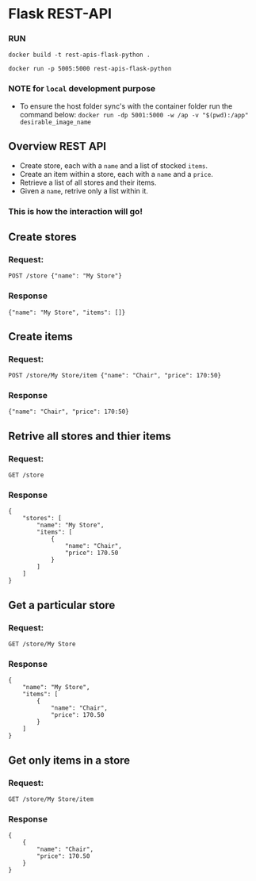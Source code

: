 # Flask REST-API

### RUN
`docker build -t rest-apis-flask-python .` 

`docker run -p 5005:5000 rest-apis-flask-python`

### NOTE for `local` development purpose
- To ensure the host folder sync's with the container folder run the command below:
`docker run -dp 5001:5000 -w /ap -v "$(pwd):/app" desirable_image_name`

## Overview REST API

- Create store, each with a `name` and a list of stocked `items`.
- Create an item within a store, each with a `name` and a `price`.
- Retrieve a list of all stores and their items.
- Given a `name`, retrive only a list within it.

### This is how the interaction will go!

## Create stores
### Request:
`POST /store {"name": "My Store"}`
### Response
`{"name": "My Store", "items": []}`

## Create items
### Request:
`POST /store/My Store/item {"name": "Chair", "price": 170:50}`
### Response
`{"name": "Chair", "price": 170:50}`

## Retrive all stores and thier items
### Request:
`GET /store`
### Response
```
{
    "stores": [
        "name": "My Store",
        "items": [
            {
                "name": "Chair",
                "price": 170.50
            }
        ]
    ]
}
```

## Get a particular store
### Request:
`GET /store/My Store`
### Response
```
{
    "name": "My Store",
    "items": [
        {
            "name": "Chair",
            "price": 170.50
        }
    ]
}
```

## Get only items in a store
### Request:
`GET /store/My Store/item`
### Response
```
{
    {
        "name": "Chair",
        "price": 170.50
    }
}
